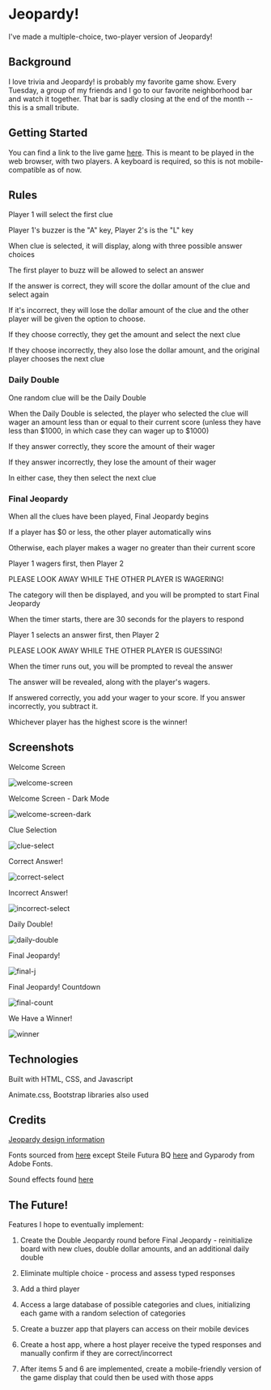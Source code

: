 # Jeopardy!

I've made a multiple-choice, two-player version of Jeopardy!

## Background

I love trivia and Jeopardy! is probably my favorite game show. Every Tuesday, a group of my friends and I go to our favorite neighborhood bar and watch it together. That bar is sadly closing at the end of the month -- this is a small tribute.

## Getting Started

You can find a link to the live game [here](https://kmc-jeopardy.netlify.app/).
This is meant to be played in the web browser, with two players. A keyboard is required, so this is not mobile-compatible as of now.

## Rules

Player 1 will select the first clue

Player 1's buzzer is the "A" key, Player 2's is the "L" key

When clue is selected, it will display, along with three possible answer choices

The first player to buzz will be allowed to select an answer

If the answer is correct, they will score the dollar amount of the clue and select again

If it's incorrect, they will lose the dollar amount of the clue and the other player will be given the option to choose.

If they choose correctly, they get the amount and select the next clue

If they choose incorrectly, they also lose the dollar amount, and the original player chooses the next clue

### Daily Double

One random clue will be the Daily Double

When the Daily Double is selected, the player who selected the clue will wager an amount less than or equal to their current score (unless they have less than $1000, in which case they can wager up to $1000)

If they answer correctly, they score the amount of their wager

If they answer incorrectly, they lose the amount of their wager

In either case, they then select the next clue

### Final Jeopardy

When all the clues have been played, Final Jeopardy begins

If a player has $0 or less, the other player automatically wins

Otherwise, each player makes a wager no greater than their current score

Player 1 wagers first, then Player 2

PLEASE LOOK AWAY WHILE THE OTHER PLAYER IS WAGERING!

The category will then be displayed, and you will be prompted to start Final Jeopardy

When the timer starts, there are 30 seconds for the players to respond

Player 1 selects an answer first, then Player 2

PLEASE LOOK AWAY WHILE THE OTHER PLAYER IS GUESSING!

When the timer runs out, you will be prompted to reveal the answer

The answer will be revealed, along with the player's wagers.

If answered correctly, you add your wager to your score. If you answer incorrectly, you subtract it.

Whichever player has the highest score is the winner!

## Screenshots

Welcome Screen

![welcome-screen](images/screenshots/01-welcome-screen.png)

Welcome Screen - Dark Mode

![welcome-screen-dark](images/screenshots/02welcome-screen-dark.png)

Clue Selection

![clue-select](images/screenshots/03clue-select.png)

Correct Answer!

![correct-select](images/screenshots/04correct-select.png)

Incorrect Answer!

![incorrect-select](images/screenshots/05incorrect-select.png)

Daily Double!

![daily-double](images/screenshots/06daily-double.png)

Final Jeopardy!

![final-j](images/screenshots/07final-jeopardy.png)

Final Jeopardy! Countdown

![final-count](images/screenshots/08final-countdown.png)

We Have a Winner!

![winner](images/screenshots/09winner.png)

## Technologies

Built with HTML, CSS, and Javascript

Animate.css, Bootstrap libraries also used

## Credits

[Jeopardy design information](https://fontsinuse.com/uses/5507/jeopardy-game-show)

Fonts sourced from [here](https://download-free-fonts.com)
except Steile Futura BQ [here](https://wfonts.com) and Gyparody from Adobe Fonts.

Sound effects found [here](https://www.myinstants.com/search/?name=Jeopardy)

## The Future!

Features I hope to eventually implement:

  1) Create the Double Jeopardy round before Final Jeopardy - reinitialize board with new clues, double dollar amounts, and an additional daily double

  2) Eliminate multiple choice - process and assess typed responses

  3) Add a third player

  4) Access a large database of possible categories and clues, initializing each game with a random selection of categories

  5) Create a buzzer app that players can access on their mobile devices

  6) Create a host app, where a host player receive the typed responses and manually confirm if they are correct/incorrect

  7) After items 5 and 6 are implemented, create a mobile-friendly version of the game display that could then be used with those apps

